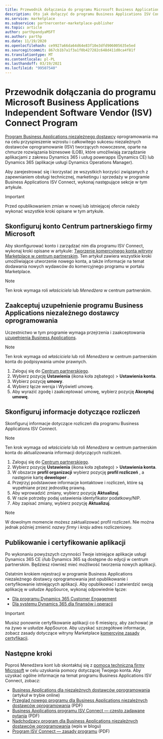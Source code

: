 ```yaml
---
title: Przewodnik dołączania do programu Microsoft Business Applications Independent Software Vendor (ISV) Connect Program
description: Oto jak dołączyć do programu Business Applications ISV Connect.
ms.service: marketplace
ms.subservice: partnercenter-marketplace-publisher
ms.topic: article
author: parthpandyaMSFT
ms.author: parthp
ms.date: 11/19/2020
ms.openlocfilehash: ce9927a66da64d64e83f10e3dfd906005635e5ed
ms.sourcegitcommit: 867cb1b7a1f3a1f0b427282c648d411d0ca4f81f
ms.translationtype: MT
ms.contentlocale: pl-PL
ms.lasthandoff: 03/19/2021
ms.locfileid: "99507540"
---
```

# <a name="microsoft-business-applications-independent-software-vendor-isv-connect-program-onboarding-guide"></a>Przewodnik dołączania do programu Microsoft Business Applications Independent Software Vendor (ISV) Connect Program

[Program Business Applications niezależnego dostawcy](https://partner.microsoft.com/solutions/business-applications/isv-overview) oprogramowania ma na celu przyspieszenie wzrostu i całkowitego sukcesu niezależnych dostawców oprogramowanie (ISV) tworzących nowoczesne, oparte na chmurze rozwiązania biznesowe (LOB), które umożliwiają zarządzanie aplikacjami z zakresu Dynamics 365 i usług powerapps (Dynamics CE) lub Dynamics 365 (aplikacje usługi Dynamics Operations Manager).

Aby zarejestrować się i korzystać ze wszystkich korzyści związanych z zapewnianiem obsługi technicznej, marketingu i sprzedaży w programie Business Applications ISV Connect, wykonaj następujące sekcje w tym artykule.

> [!IMPORTANT]
> Przed opublikowaniem zmian w nowej lub istniejącej ofercie należy wykonać wszystkie kroki opisane w tym artykule.

## <a name="set-up-your-microsoft-partner-center-account"></a>Skonfiguruj konto Centrum partnerskiego firmy Microsoft

Aby skonfigurować konto i zarządzać nim dla programu ISV Connect, wykonaj kroki opisane w artykule: [Tworzenie komercyjnego konta witryny Marketplace w centrum partnerskim](./partner-center-portal/create-account.md). Ten artykuł zawiera wszystkie kroki umożliwiające utworzenie nowego konta, a także informacje na temat dodawania nowych wydawców do komercyjnego programu w portalu Marketplace.

> [!NOTE]
> Ten krok wymaga roli *właściciela* lub *Menedżera* w centrum partnerskim.

## <a name="accept-the-business-applications-isv-program-addendum"></a>Zaakceptuj uzupełnienie programu Business Applications niezależnego dostawcy oprogramowania

Uczestnictwo w tym programie wymaga przejrzenia i zaakceptowania [uzupełnienia Business Applications](https://aka.ms/bizappsisvaddendum).

> [!NOTE]
> Ten krok wymaga od *właściciela* lub roli *Menedżera* w centrum partnerskim konta do podpisywania umów prawnych.

1. Zaloguj się do [Centrum partnerskiego](https://partner.microsoft.com/dashboard).
1. Wybierz pozycję **Ustawienia** (ikona koła zębatego) > **Ustawienia konta**.
1. Wybierz pozycję **umowy**.
1. Wybierz łącze wersja i Wyświetl umowę.
1. Aby wyrazić zgodę i zaakceptować umowę, wybierz pozycję **Akceptuj umowę**.

## <a name="set-up-your-billing-information"></a>Skonfiguruj informacje dotyczące rozliczeń

Skonfiguruj informacje dotyczące rozliczeń dla programu Business Applications ISV Connect.

> [!NOTE]
> Ten krok wymaga od *właściciela* lub roli *Menedżera* w centrum partnerskim konta do aktualizowania informacji dotyczących rozliczeń.

1. Zaloguj się do [Centrum partnerskiego](https://partner.microsoft.com/dashboard).
1. Wybierz pozycję **Ustawienia** (ikona koła zębatego) > **Ustawienia konta**.
1. W obszarze **profil organizacji** wybierz pozycję **profil rozliczeń** , a następnie kartę **deweloper** .
1. Przejrzyj podstawowe informacje kontaktowe i rozliczeń, które są wypełniane przez jednostkę prawną.
1. Aby wprowadzić zmiany, wybierz pozycję **Aktualizuj**.
1. W razie potrzeby podaj ustawienia identyfikator podatkowy/NIP.
1. Aby zapisać zmiany, wybierz pozycję **Aktualizuj**.

> [!NOTE]
> W dowolnym momencie możesz zaktualizować profil rozliczeń. Nie można jednak później zmienić *nazwy firmy* i *kraju* adres rozliczeniowy.

## <a name="publish-and-certify-your-application"></a>Publikowanie i certyfikowanie aplikacji

Po wykonaniu powyższych czynności Twoje istniejące aplikacje usługi Dynamics 365 CE i/lub Dynamics 365 są dostępne do edycji w centrum partnerskim. Będziesz również mieć możliwość tworzenia nowych aplikacji.

Ostatnim krokiem rejestracji w programie Business Applications niezależnego dostawcy oprogramowania jest opublikowanie i certyfikowanie istniejących aplikacji. Aby opublikować i zatwierdzić swoją aplikację w usłudze AppSource, wykonaj odpowiednie łącze:

- [Dla programu Dynamics 365 Customer Engagement](/powerapps/developer/common-data-service/publish-app-appsource) 
- [Dla systemu Dynamics 365 dla finansów i operacji](/dynamics365/fin-ops-core/dev-itpro/lcs-solutions/lcs-solutions-app-source)

> [!IMPORTANT]
> Musisz ponownie certyfikowanie aplikacji co 6 miesięcy, aby zachować je na żywo w usłudze AppSource. Aby uzyskać szczegółowe informacje, zobacz zasady dotyczące witryny Marketplace [komercyjne zasady certyfikacji](/legal/marketplace/certification-policies).

## <a name="next-steps"></a>Następne kroki

Poproś Menedżera kont lub skontaktuj się z [pomocą techniczną firmy Microsoft](https://aka.ms/marketplacepublishersupport) w celu uzyskania pomocy dotyczącej Twojego konta. Aby uzyskać ogólne informacje na temat programu Business Applications ISV Connect, zobacz:

- [Business Applications dla niezależnych dostawców oprogramowania](https://partner.microsoft.com/solutions/business-applications/isv-overview) (artykuł w trybie online)
- [Przegląd nowego programu dla Business Applications niezależnych dostawców oprogramowania](https://aka.ms/BizAppsISVProgram) (PDF)
- [Business Applications programu ISV Connect — często zadawane pytania](https://assetsprod.microsoft.com/faq-using-partner-center-isv-connect.pdf) (PDF)
- [Nadchodzący program dla Business Applications niezależnych dostawców oprogramowania](https://cloudblogs.microsoft.com/dynamics365/bdm/2019/04/17/upcoming-program-for-business-applications-isvs/) (wpis w blogu)
- [Program ISV Connect — zasady programu](https://aka.ms/bizappsisvpolicies) (PDF)
